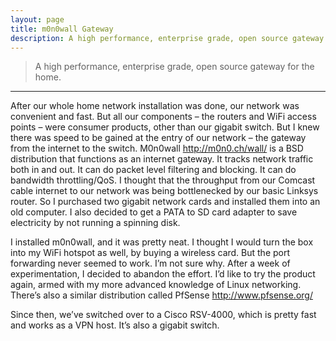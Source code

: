 ```yaml
---
layout: page
title: m0n0wall Gateway
description: A high performance, enterprise grade, open source gateway for the home.
---
```


> A high performance, enterprise grade, open source gateway for the home.

* * * 

After our whole home network installation was done, our network was convenient and fast. But all our components – the routers and WiFi access points – were consumer products, other than our gigabit switch. But I knew there was speed to be gained at the entry of our network – the gateway from the internet to the switch. M0n0wall http://m0n0.ch/wall/ is a BSD distribution that functions as an internet gateway. It tracks network traffic both in and out. It can do packet level filtering and blocking. It can do bandwidth throttling/QoS. I thought that the throughput from our Comcast cable internet to our network was being bottlenecked by our basic Linksys router. So I purchased two gigabit network cards and installed them into an old computer. I also decided to get a PATA to SD card adapter to save electricity by not running a spinning disk. 

I installed m0n0wall, and it was pretty neat. I thought I would turn the box into my WiFi hotspot as well, by buying a wireless card. But the port forwarding never seemed to work. I’m not sure why. After a week of experimentation, I decided to abandon the effort. I’d like to try the product again, armed with my more advanced knowledge of Linux networking. There’s also a similar distribution called PfSense http://www.pfsense.org/ 

Since then, we’ve switched over to a Cisco RSV-4000, which is pretty fast and works as a VPN host. It’s also a gigabit switch. 
